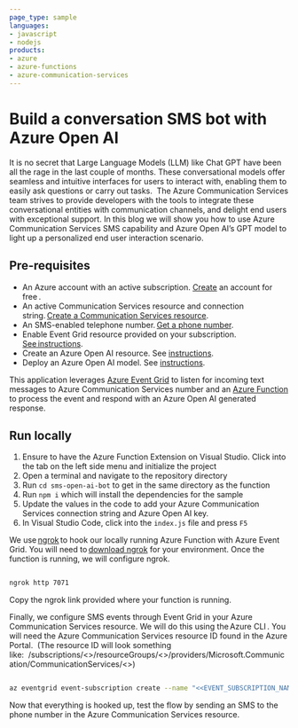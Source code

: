 ```yaml
---
page_type: sample
languages:
- javascript
- nodejs
products:
- azure
- azure-functions
- azure-communication-services
---
```


# Build a conversation SMS bot with Azure Open AI

It is no secret that Large Language Models (LLM) like Chat GPT have been all the rage in the last couple of months. These conversational models offer seamless and intuitive interfaces for users to interact with, enabling them to easily ask questions or carry out tasks.  The Azure Communication Services team strives to provide developers with the tools to integrate these conversational entities with communication channels, and delight end users with exceptional support. In this blog we will show you how to use Azure Communication Services SMS capability and Azure Open AI’s GPT model to light up a personalized end user interaction scenario.

## Pre-requisites

- An Azure account with an active subscription. [Create](https://aka.ms/acs-sms-open-ai-create-azure) an account for free .
- An active Communication Services resource and connection string. [Create a Communication Services resource](https://aka.ms/acs-sms-open-ai-create-resource).
- An SMS-enabled telephone number. [Get a phone number](https://aka.ms/acs-sms-open-ai-get-number).
- Enable Event Grid resource provided on your subscription. [See instructions](https://aka.ms/acs-sms-open-ai-event-sub).
- Create an Azure Open AI resource. See [instructions](https://aka.ms/acs-sms-open-ai-create-open).  
- Deploy an Azure Open AI model. See [instructions](https://aka.ms/acs-sms-open-ai-deploy-model).

This application leverages [Azure Event Grid](https://learn.microsoft.com/azure/event-grid/) to listen for incoming text messages to Azure Communication Services number and an [Azure Function](https://learn.microsoft.com/azure/azure-functions/) to process the event and respond with an Azure Open AI generated response.

## Run locally

1. Ensure to have the Azure Function Extension on Visual Studio. Click into the tab on the left side menu and initialize the project
2. Open a terminal and navigate to the repository directory
3. Run `cd sms-open-ai-bot` to get in the same directory as the function
4. Run `npm i` which will install the dependencies for the sample
5. Update the values in the code to add your Azure Communication Services connection string and Azure Open AI key.
6. In Visual Studio Code, click into the `index.js` file and press `F5`

We use [ngrok](https://ngrok.com/) to hook our locally running Azure Function with Azure Event Grid. You will need to [download ngrok](https://ngrok.com/download) for your environment. Once the function is running, we will configure ngrok.

```bash

ngrok http 7071

```

Copy the ngrok link provided where your function is running.

Finally, we configure SMS events through Event Grid in your Azure Communication Services resource. We will do this using the Azure CLI . You will need the Azure Communication Services resource ID found in the Azure Portal.  (The resource ID will look something like:  /subscriptions/<<AZURE SUBSCRIPTION ID>>/resourceGroups/<<RESOURCE GROUP NAME>>/providers/Microsoft.Communication/CommunicationServices/<<RESOURCE NAME>>)

```bash

az eventgrid event-subscription create --name "<<EVENT_SUBSCRIPTION_NAME>>" --endpoint-type webhook --endpoint "<<NGROK URL/runtime/webhooks/EventGrid?functionName=FUNCTION NAME>> " --source-resource-id "<<RESOURCE_ID>>"  --included-event-types Microsoft.Communication.SMSReceived

```

Now that everything is hooked up, test the flow by sending an SMS to the phone number in the Azure Communication Services resource.
